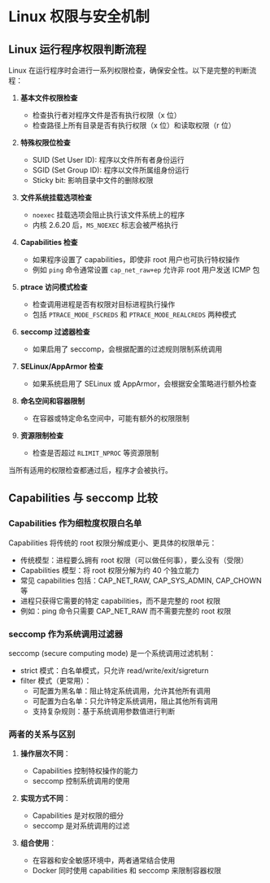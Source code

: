 # Linux 权限与安全机制

## Linux 运行程序权限判断流程

Linux 在运行程序时会进行一系列权限检查，确保安全性。以下是完整的判断流程：

1. **基本文件权限检查**
   - 检查执行者对程序文件是否有执行权限（x 位）
   - 检查路径上所有目录是否有执行权限（x 位）和读取权限（r 位）

2. **特殊权限位检查**
   - SUID (Set User ID): 程序以文件所有者身份运行
   - SGID (Set Group ID): 程序以文件所属组身份运行
   - Sticky bit: 影响目录中文件的删除权限

3. **文件系统挂载选项检查**
   - `noexec` 挂载选项会阻止执行该文件系统上的程序
   - 内核 2.6.20 后，`MS_NOEXEC` 标志会被严格执行

4. **Capabilities 检查**
   - 如果程序设置了 capabilities，即使非 root 用户也可执行特权操作
   - 例如 `ping` 命令通常设置 `cap_net_raw+ep` 允许非 root 用户发送 ICMP 包

5. **ptrace 访问模式检查**
   - 检查调用进程是否有权限对目标进程执行操作
   - 包括 `PTRACE_MODE_FSCREDS` 和 `PTRACE_MODE_REALCREDS` 两种模式

6. **seccomp 过滤器检查**
   - 如果启用了 seccomp，会根据配置的过滤规则限制系统调用

7. **SELinux/AppArmor 检查**
   - 如果系统启用了 SELinux 或 AppArmor，会根据安全策略进行额外检查

8. **命名空间和容器限制**
   - 在容器或特定命名空间中，可能有额外的权限限制

9. **资源限制检查**
   - 检查是否超过 `RLIMIT_NPROC` 等资源限制

当所有适用的权限检查都通过后，程序才会被执行。

## Capabilities 与 seccomp 比较

### Capabilities 作为细粒度权限白名单

Capabilities 将传统的 root 权限分解成更小、更具体的权限单元：

- 传统模型：进程要么拥有 root 权限（可以做任何事），要么没有（受限）
- Capabilities 模型：将 root 权限分解为约 40 个独立能力
- 常见 capabilities 包括：CAP_NET_RAW, CAP_SYS_ADMIN, CAP_CHOWN 等
- 进程只获得它需要的特定 capabilities，而不是完整的 root 权限
- 例如：ping 命令只需要 CAP_NET_RAW 而不需要完整的 root 权限

### seccomp 作为系统调用过滤器

seccomp (secure computing mode) 是一个系统调用过滤机制：

- strict 模式：白名单模式，只允许 read/write/exit/sigreturn
- filter 模式（更常用）：
  - 可配置为黑名单：阻止特定系统调用，允许其他所有调用
  - 可配置为白名单：只允许特定系统调用，阻止其他所有调用
  - 支持复杂规则：基于系统调用参数值进行判断

### 两者的关系与区别

1. **操作层次不同**：
   - Capabilities 控制特权操作的能力
   - seccomp 控制系统调用的使用

2. **实现方式不同**：
   - Capabilities 是对权限的细分
   - seccomp 是对系统调用的过滤

3. **组合使用**：
   - 在容器和安全敏感环境中，两者通常结合使用
   - Docker 同时使用 capabilities 和 seccomp 来限制容器权限
